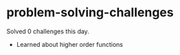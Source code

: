 # problem-solving-challenges

Solved 0 challenges this day.

- Learned about higher order functions
